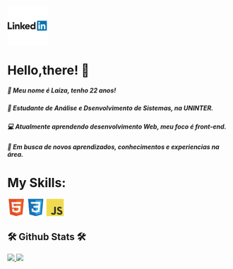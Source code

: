 

<!--
**laizahpimentel/laizahpimentel** is a ✨ _special_ ✨ repository because its `README.md` (this file) appears on your GitHub profile.

Here are some ideas to get you started:

- 🔭 I’m currently working on ...
- 🌱 I’m currently learning ...
- 👯 I’m looking to collaborate on ...
- 🤔 I’m looking for help with ...
- 💬 Ask me about ...
- 📫 How to reach me: ...
- 😄 Pronouns: ...
- ⚡ Fun fact: ...
-->
<a href="https://www.linkedin.com/in/la%C3%ADza-honorato-pimentel-320656140/" target="_blank">
  <img align="center" alt="laiza-linkedin" heigth="50" width="90" src="https://raw.githubusercontent.com/devicons/devicon/master/icons/linkedin/linkedin-original-wordmark.svg"
     style="max-width:100%;">
  </a>
  
  # Hello,there! :vulcan_salute:
  ##### :rainbow: Meu nome é Laiza, tenho 22 anos!
  #####  :purple_heart: Estudante de Análise e Dsenvolvimento de Sistemas, na UNINTER.
  ##### :computer: Atualmente aprendendo desenvolvimento Web, meu foco é front-end. 
  #####  :dart: Em busca de novos aprendizados, conhecimentos e experiencias na área.
  
  # My Skills:
  <img src="https://raw.githubusercontent.com/devicons/devicon/master/icons/html5/html5-original.svg" alt="rails" width="40" heigth="40" style="max-width:100%;"></img>
  <img src="https://raw.githubusercontent.com/devicons/devicon/master/icons/css3/css3-original.svg" alt="rails" width="40" heigth="40" style="max-width:100%;"></mg>
  <img src="https://raw.githubusercontent.com/devicons/devicon/master/icons/javascript/javascript-original.svg" width="40" heigth="40" style="max-width:100%;"></img>

 ## :hammer_and_wrench: Github Stats :hammer_and_wrench: 
<div>
  <a href="https://github.com/laizahpimentel">
  <img height="180em" src="https://github-readme-stats-eight-theta.vercel.app/api?username=laizahpimentel&show_icons=true&theme=radical&include_all_commits=true&count_private=true"/>
  <img height="100em" src="https://github-readme-stats-eight-theta.vercel.app/api/top-langs/?username=laizahpimentel&layout=compact&langs_count=8&theme=radical"/>
<div>

